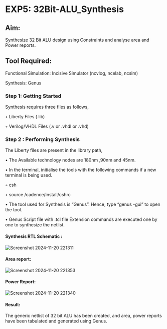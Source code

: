 # EXP5: 32Bit-ALU_Synthesis

## Aim:

Synthesize 32 Bit ALU design using Constraints and analyse area and Power reports.

## Tool Required:

Functional Simulation: Incisive Simulator (ncvlog, ncelab, ncsim)

Synthesis: Genus

### Step 1: Getting Started

Synthesis requires three files as follows,

◦ Liberty Files (.lib)

◦ Verilog/VHDL Files (.v or .vhdl or .vhd)

### Step 2 : Performing Synthesis

The Liberty files are present in the library path,

• The Available technology nodes are 180nm ,90nm and 45nm.

• In the terminal, initialise the tools with the following commands if a new terminal is being
used.

◦ csh

◦ source /cadence/install/cshrc

• The tool used for Synthesis is “Genus”. Hence, type “genus -gui” to open the tool.

• Genus Script file with .tcl file Extension commands are executed one by one to synthesize the netlist.

#### Synthesis RTL Schematic :
![Screenshot 2024-11-20 221311](https://github.com/user-attachments/assets/10d072a6-ea8d-4506-82ee-e4580de07f8e)


#### Area report:
![Screenshot 2024-11-20 221353](https://github.com/user-attachments/assets/da906688-86ad-4d08-ae82-7ac5ac6b6da8)

#### Power Report:
![Screenshot 2024-11-20 221340](https://github.com/user-attachments/assets/f3c5ff56-1027-4f12-ba4d-e9b7c094ed04)

#### Result: 

The generic netlist of 32 bit ALU  has been created, and area, power reports have been tabulated and generated using Genus.
